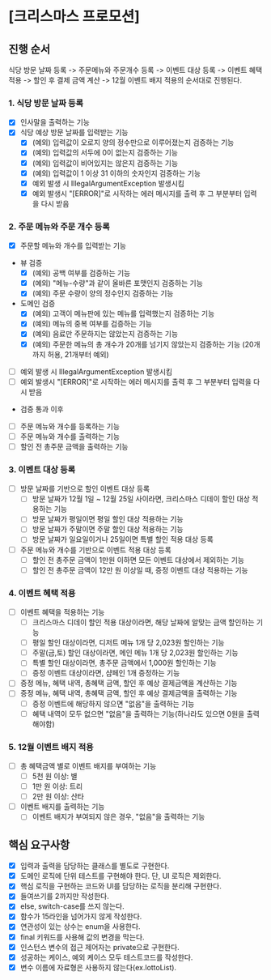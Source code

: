 # [크리스마스 프로모션]

## 진행 순서

식당 방문 날짜 등록 -> 주문메뉴와 주문개수 등록 -> 이벤트 대상 등록 -> 이벤트 혜택 적용 ->
할인 후 결제 금액 계산 -> 12월 이벤트 배지 적용의 순서대로 진행된다.

### 1. 식당 방문 날짜 등록

-[x] 인사말을 출력하는 기능
-[x] 식당 예상 방문 날짜를 입력받는 기능
    -[x] (예외) 입력값이 오로지 양의 정수만으로 이루어졌는지 검증하는 기능
    -[x] (예외) 입력값의 서두에 0이 없는지 검증하는 기능
    -[x] (예외) 입력값이 비어있지는 않은지 검증하는 기능
    -[x] (예외) 입력값이 1 이상 31 이하의 숫자인지 검증하는 기능
    -[x] 예외 발생 시 IllegalArgumentException 발생시킴
    -[x] 예외 발생시 "[ERROR]"로 시작하는 에러 메시지를 출력 후 그 부분부터 입력을 다시 받음

### 2. 주문 메뉴와 주문 개수 등록

-[x] 주문할 메뉴와 개수를 입력받는 기능
- 뷰 검증
  -[x] (예외) 공백 여부를 검증하는 기능
  -[x] (예외) "메뉴-수량"과 같이 올바른 포맷인지 검증하는 기능
  -[x] (예외) 주문 수량이 양의 정수인지 검증하는 기능
- 도메인 검증
    -[x] (예외) 고객이 메뉴판에 있는 메뉴를 입력했는지 검증하는 기능
    -[x] (예외) 메뉴의 중복 여부를 검증하는 기능
    -[x] (예외) 음료만 주문하지는 않았는지 검증하는 기능
    -[x] (예외) 주문한 메뉴의 총 개수가 20개를 넘기지 않았는지 검증하는 기능 (20개까지 허용, 21개부터 예외)
-[ ] 예외 발생 시 IllegalArgumentException 발생시킴
-[ ] 예외 발생시 "[ERROR]"로 시작하는 에러 메시지를 출력 후 그 부분부터 입력을 다시 받음
- 검증 통과 이후
- [ ] 주문 메뉴와 개수를 등록하는 기능
- [ ] 주문 메뉴와 개수를 출력하는 기능
- [ ] 할인 전 총주문 금액을 출력하는 기능

### 3. 이벤트 대상 등록

-[ ] 방문 날짜를 기반으로 할인 이벤트 대상 등록
    -[ ] 방문 날짜가 12월 1일 ~ 12월 25일 사이라면, 크리스마스 디데이 할인 대상 적용하는 기능
    -[ ] 방문 날짜가 평일이면 평일 할인 대상 적용하는 기능
    -[ ] 방문 날짜가 주말이면 주말 할인 대상 적용하는 기능
    -[ ] 방문 날짜가 일요일이거나 25일이면 특별 할인 적용 대상 등록
-[ ] 주문 메뉴와 개수를 기반으로 이벤트 적용 대상 등록
    -[ ] 할인 전 총주문 금액이 1만원 이하면 모든 이벤트 대상에서 제외하는 기능
    -[ ] 할인 전 총주문 금액이 12만 원 이상일 때, 증정 이벤트 대상 적용하는 기능

### 4. 이벤트 혜택 적용

-[ ] 이벤트 혜택을 적용하는 기능
    -[ ] 크리스마스 디데이 할인 적용 대상이라면, 해당 날짜에 알맞는 금액 할인하는 기능
    -[ ] 평일 할인 대상이라면, 디저트 메뉴 1개 당 2,023원 할인하는 기능
    -[ ] 주말(금,토) 할인 대상이라면, 메인 메뉴 1개 당 2,023원 할인하는 기능
    -[ ] 특별 할인 대상이라면, 총주문 금액에서 1,000원 할인하는 기능
    -[ ] 증정 이벤트 대상이라면, 샴페인 1개 증정하는 기능
-[ ] 증정 메뉴, 혜택 내역, 총혜택 금액, 할인 후 예상 결제금액을 계산하는 기능
-[ ] 증정 메뉴, 혜택 내역, 총혜택 금액, 할인 후 예상 결제금액을 출력하는 기능
    -[ ] 증정 이벤트에 해당하지 않으면 "없음"을 출력하는 기능
    -[ ] 혜택 내역이 모두 없으면 "없음"을 출력하는 기능(하나라도 있으면 0원을 출력해야함)

### 5. 12월 이벤트 배지 적용

-[ ] 총 혜택금액 별로 이벤트 배지를 부여하는 기능
    -[ ] 5천 원 이상: 별
    -[ ] 1만 원 이상: 트리
    -[ ] 2만 원 이상: 산타
-[ ] 이벤트 배지를 출력하는 기능
    -[ ] 이벤트 배지가 부여되지 않은 경우, "없음"을 출력하는 기능

## 핵심 요구사항

-[x] 입력과 출력을 담당하는 클래스를 별도로 구현한다.
-[x] 도메인 로직에 단위 테스트를 구현해야 한다. 단, UI 로직은 제외한다.
-[x] 핵심 로직을 구현하는 코드와 UI를 담당하는 로직을 분리해 구현한다.
-[x] 들여쓰기를 2까지만 작성한다.
-[x] else, switch-case를 쓰지 않는다.
-[x] 함수가 15라인을 넘어가지 않게 작성한다.
-[x] 연관성이 있는 상수는 enum을 사용한다.
-[x] final 키워드를 사용해 값의 변경을 막는다.
-[x] 인스턴스 변수의 접근 제어자는 private으로 구현한다.
-[x] 성공하는 케이스, 예외 케이스 모두 테스트코드를 작성한다.
-[x] 변수 이름에 자료형은 사용하지 않는다(ex.lottoList).
